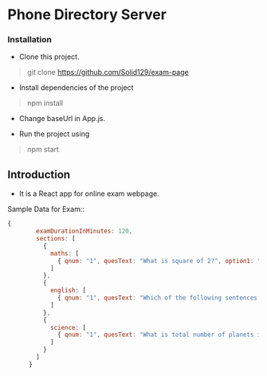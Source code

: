 # Phone Directory Server

### Installation

* Clone this project.

> git clone https://github.com/Solid129/exam-page

* Install dependencies of the project

> npm install

* Change baseUrl in App.js.

* Run the project using

> npm start

## Introduction

* It is a React app for online exam webpage.

Sample Data for Exam::

```javascript
{
        examDurationInMinutes: 120,
        sections: [
          {
            maths: [
              { qnum: "1", quesText: "What is square of 2?", option1: "1", option2: "2", option3: "3", option4: "4" }
            ]
          },
          {
            english: [
              { qnum: "1", quesText: "Which of the following sentences is grammatically incorrect?", option1: "Is this your jacket?", "option2": "Whose jacket is this?", "option3": "Is this jacket yours?", "option4": "Who's jacket is this?" }
            ]
          },
          {
            science: [
              { qnum: "1", quesText: "What is total number of planets in our solar system?", option1: "6", option2: "7", option3: "8", option4: "9" }
            ]
          }
        ]
      }
```

